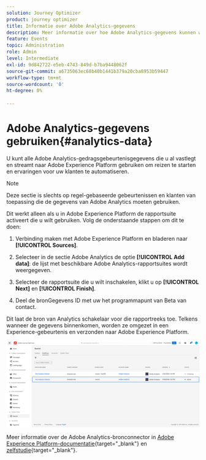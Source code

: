 ```yaml
---
solution: Journey Optimizer
product: journey optimizer
title: Informatie over Adobe Analytics-gegevens
description: Meer informatie over hoe Adobe Analytics-gegevens kunnen worden gebruikt
feature: Events
topic: Administration
role: Admin
level: Intermediate
exl-id: 9d842722-e5eb-4743-849d-b7ba9448062f
source-git-commit: a6735063ec68b40b1441b379a20cba8953b59447
workflow-type: tm+mt
source-wordcount: '0'
ht-degree: 0%

---
```


# Adobe Analytics-gegevens gebruiken{#analytics-data}

U kunt alle Adobe Analytics-gedragsgebeurtenisgegevens die u al vastlegt en streamt naar Adobe Experience Platform gebruiken om reizen te starten en ervaringen voor uw klanten te automatiseren.

>[!NOTE]
>
>Deze sectie is slechts op regel-gebaseerde gebeurtenissen en klanten van toepassing die de gegevens van Adobe Analytics moeten gebruiken.

Dit werkt alleen als u in Adobe Experience Platform de rapportsuite activeert die u wilt gebruiken. Volg de onderstaande stappen om dit te doen:

1. Verbinding maken met Adobe Experience Platform en bladeren naar **[!UICONTROL Sources]**.
1. Selecteer in de sectie Adobe Analytics de optie **[!UICONTROL Add data]**: de lijst met beschikbare Adobe Analytics-rapportsuites wordt weergegeven.

1. Selecteer de rapportsuite die u wilt inschakelen, klikt u op **[!UICONTROL Next]** en **[!UICONTROL Finish]**.

1. Deel de bronGegevens ID met uw het programmapunt van Beta van contact.

Dit laat de bron van Analytics schakelaar voor die rapportreeks toe. Telkens wanneer de gegevens binnenkomen, worden ze omgezet in een Experience-gebeurtenis en verzonden naar Adobe Experience Platform.

![](assets/jo-event9.png)

Meer informatie over de Adobe Analytics-bronconnector in  [Adobe Experience Platform-documentatie](https://experienceleague.adobe.com/docs/experience-platform/sources/connectors/adobe-applications/analytics.html){target=&quot;_blank&quot;} en [zelfstudie](https://experienceleague.adobe.com/docs/experience-platform/sources/ui-tutorials/create/adobe-applications/analytics.html){target=&quot;_blank&quot;}.
